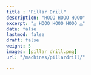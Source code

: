```yaml
---
title : "Pillar Drill"
description: "HOOO HOOO HOOO"
excerpt: "△ HOOO HOOO HOOO △"
date: false
lastmod: false
draft: false
weight: 5
images: [pillar drill.png]
url: "/machines/pillardrill/"

---
```

